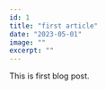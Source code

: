 ```yaml
---
id: 1
title: "first article"
date: "2023-05-01"
image: ""
excerpt: ""
---
```


This is first blog post.
